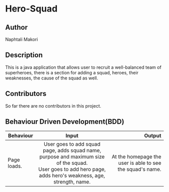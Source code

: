 # Hero-Squad
## Author
Naphtali Makori

## Description

This is a java application that allows user to recruit a well-balanced team of superheroes, there is a section for adding a squad, heroes, their weaknesses, the cause of the squad as well.

## Contributors

So far there are no contributors in this project.

## Behaviour Driven Development(BDD)
|Behaviour 	           |    Input 	                 |       Output          |
|----------------------------------------------|:-----------------------------------:|-----------------------------:|       
|Page loads.                         |   User goes to add squad page, adds squad name, purpose and maximum size of the squad. <br> User goes to add hero page, adds hero's weakness, age, strength, name.                  |At the homepage the user is able to see the squad's name.     |                       |
